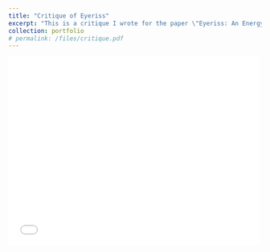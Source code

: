 ```yaml
---
title: "Critique of Eyeriss"
excerpt: "This is a critique I wrote for the paper \"Eyeriss: An Energy-Efficient Reconfigurable Accelerator for Deep Convolutional Neural Networks\" as part of the course \"CS 8803: Hardware/Software Co-design for Machine Learning.\" This critique includes a brief neutral summary, two technical strengths and weaknesses, and suggested extensions for the paper."
collection: portfolio
# permalink: /files/critique.pdf
---
```


<!-- This is an item in your portfolio. It can be have images or nice text. If you name the file .md, it will be parsed as markdown. If you name the file .html, it will be parsed as HTML.  -->
<embed src="/files/critique.pdf" width="500" height="375" type="application/pdf">
